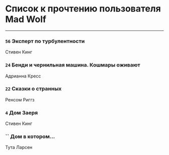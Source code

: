# Список к прочтению пользователя Mad Wolf
---

### `56` Эксперт по турбулентности
Стивен Кинг

### `24` Бенди и чернильная машина. Кошмары оживают
Адрианна Кресс

### `22` Сказки о странных
Ренсом Риггз

### `4` Дом Заеря
Стивен Кинг

### `` Дом в котором...
Тута Ларсен


